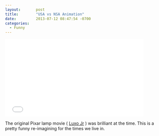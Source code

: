 ```yaml
---
layout:       post
title:        "USA vs NSA Animation"
date:         2013-07-12 08:47:54 -0700
categories:
  - Funny
---
```


<iframe class="embedly-embed" src="//cdn.embedly.com/widgets/media.html?src=https%3A%2F%2Fwww.youtube.com%2Fembed%2F55D-ybnYQSs%3Ffeature%3Doembed&url=https%3A%2F%2Fwww.youtube.com%2Fwatch%3Fv%3D55D-ybnYQSs&image=https%3A%2F%2Fi.ytimg.com%2Fvi%2F55D-ybnYQSs%2Fhqdefault.jpg&key=d815972c91e546edb5d2d02e509f8b1c&type=text%2Fhtml&schema=youtube" width="450" height="253" scrolling="no" frameborder="0" allowfullscreen></iframe>

The original Pixar lamp movie ( [Luxo Jr](http://en.wikipedia.org/wiki/Luxo_Jr) ) was brilliant at the time. This is a pretty funny re-imagining for the times we live in.
